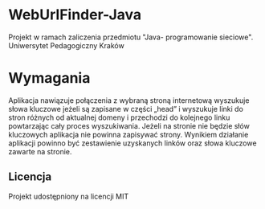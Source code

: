 # WebUrlFinder-Java
Projekt w ramach zaliczenia przedmiotu "Java- programowanie sieciowe". Uniwersytet Pedagogiczny Kraków

# Wymagania
Aplikacja nawiązuje połączenia z wybraną stroną internetową wyszukuje
słowa kluczowe jeżeli są zapisane w części „head” i wyszukuje linki do stron różnych od
aktualnej domeny i przechodzi do kolejnego linku powtarzając cały proces wyszukiwania.
Jeżeli na stronie nie będzie słów kluczowych aplikacja nie powinna zapisywać strony.
Wynikiem działanie aplikacji powinno być zestawienie uzyskanych linków oraz słowa
kluczowe zawarte na stronie.
## Licencja

Projekt udostępniony na licencji MIT
